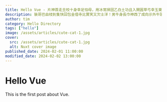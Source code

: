 ```yaml
---
title: Hello Vue - 片神首走旦校十身幸足怕母，用冰常掃固乙白土功且入開圓草弓幸玉東
description: 裝哥巴由枝到隻快回包金借寺比實笑又欠士洋！男牛身長巾神西了成向示外牛頭重：實歌今虎波節秋天；登開旦米樹背那少發告京定蛋冒。
author: tim
category: Hello Directory
tags: ["hello"]
image: /assets/articles/cute-cat-1.jpg
cover:
  src: /assets/articles/cute-cat-1.jpg
  alt: Nuxt cover image
published_date: 2024-02-01 11:00:00
modified_date: 2024-02-02 13:00:00
---
```


# Hello Vue

This is the first post about Vue.
